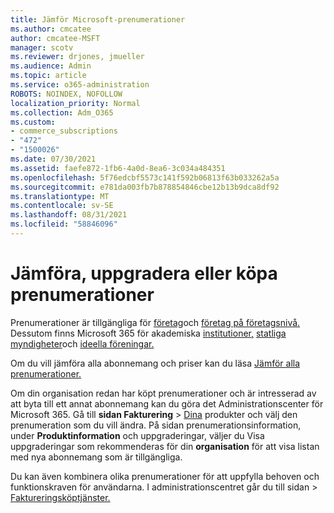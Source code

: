 ```yaml
---
title: Jämför Microsoft-prenumerationer
ms.author: cmcatee
author: cmcatee-MSFT
manager: scotv
ms.reviewer: drjones, jmueller
ms.audience: Admin
ms.topic: article
ms.service: o365-administration
ROBOTS: NOINDEX, NOFOLLOW
localization_priority: Normal
ms.collection: Adm_O365
ms.custom:
- commerce_subscriptions
- "472"
- "1500026"
ms.date: 07/30/2021
ms.assetid: faefe872-1fb6-4a0d-8ea6-3c034a484351
ms.openlocfilehash: 5f76edcbf5573c141f592b06813f63b033262a5a
ms.sourcegitcommit: e781da003fb7b878854846cbe12b13b9dca8df92
ms.translationtype: MT
ms.contentlocale: sv-SE
ms.lasthandoff: 08/31/2021
ms.locfileid: "58846096"
---
```

# <a name="compare-upgrade-or-purchase-subscriptions"></a>Jämföra, uppgradera eller köpa prenumerationer
  
Prenumerationer är tillgängliga för [företag](https://www.microsoft.com/microsoft-365/business/compare-all-microsoft-365-business-products?tab=2&rtc=1)och [företag på företagsnivå.](https://www.microsoft.com/microsoft-365/enterprise/compare-office-365-plans?rtc=1) Dessutom finns Microsoft 365 för akademiska [institutioner,](https://www.microsoft.com/microsoft-365/academic/compare-office-365-education-plans?rtc=1&activetab=tab%3aprimaryr1) [statliga myndigheter](https://www.microsoft.com/microsoft-365/government/compare-office-365-government-plans?rtc=1)och [ideella föreningar.](https://www.microsoft.com/microsoft-365/nonprofit/office-365-nonprofit-plans-and-pricing?&rtc=1&activetab=tab%3aprimaryr1)
  
Om du vill jämföra alla abonnemang och priser kan du läsa [Jämför alla prenumerationer.](https://www.microsoft.com/microsoft-365/enterprise/compare-office-365-plans?rtc=1)
  
Om din organisation redan har köpt prenumerationer och är intresserad av att byta till ett annat abonnemang kan du göra det Administrationscenter för Microsoft 365. Gå till **sidan Fakturering** \> [Dina](https://go.microsoft.com/fwlink/p/?linkid=842054) produkter och välj den prenumeration som du vill ändra. På sidan prenumerationsinformation, under **Produktinformation** och uppgraderingar, väljer du Visa uppgraderingar som rekommenderas för din **organisation** för att visa listan med nya abonnemang som är tillgängliga.
  
Du kan även kombinera olika prenumerationer för att uppfylla behoven och funktionskraven för användarna. I administrationscentret går du  till sidan \> [Faktureringsköptjänster.](https://go.microsoft.com/fwlink/p/?linkid=868433) 